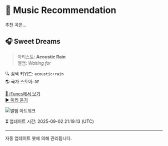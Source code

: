 
# 🎵 Music Recommendation

추천 곡은...

## 🎧 Sweet Dreams  
> 아티스트: **Acoustic Rain**  
> 앨범: _Waiting for_  

🔍 검색 키워드: `acoustic+rain`  
🌎 국가 스토어: `DE`

[🔗 iTunes에서 보기](https://music.apple.com/de/album/sweet-dreams/1491538724?i=1491538743&uo=4)  
[▶️ 미리 듣기](https://audio-ssl.itunes.apple.com/itunes-assets/AudioPreview125/v4/18/f7/32/18f732a5-5c6c-0a13-aa39-28fa5023a36d/mzaf_7666333006809790887.plus.aac.p.m4a)

![앨범 아트워크](https://is1-ssl.mzstatic.com/image/thumb/Music113/v4/12/98/23/12982303-bd4d-c3ad-0f62-1db1c0508e78/cover.jpg/100x100bb.jpg)

⏳ 업데이트 시간: 2025-09-02 21:19:13 (UTC)

---
자동 업데이트 봇에 의해 관리됩니다.
